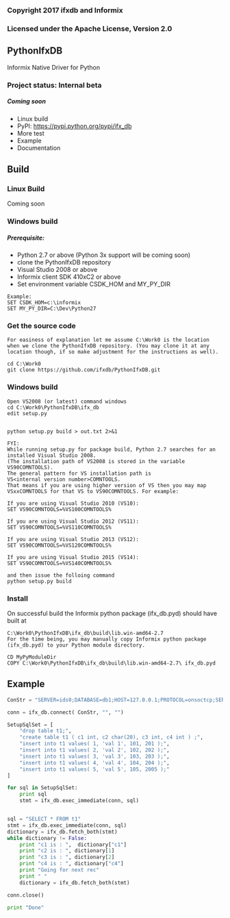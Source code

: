 ### Copyright 2017 ifxdb and Informix

### Licensed under the Apache License, Version 2.0

## PythonIfxDB
Informix Native Driver for Python

### Project status: Internal beta
##### Coming soon
* Linux build 
* PyPI: https://pypi.python.org/pypi/ifx_db
* More test
* Example 
* Documentation 
 

## Build 
### Linux Build 
Coming soon

### Windows build 
##### Prerequisite:
* Python 2.7 or above (Python 3x support will be coming soon)
* clone the PythonIfxDB repository
* Visual Studio 2008 or above
* Informix client SDK 410xC2 or above
* Set environment variable CSDK_HOM and MY_PY_DIR

```
Example: 
SET CSDK_HOM=c:\informix
SET MY_PY_DIR=C:\Dev\Python27
```

### Get the source code
```
For easiness of explanation let me assume C:\Work0 is the location when we clone the PythonIfxDB repository. (You may clone it at any location though, if so make adjustment for the instructions as well).

cd C:\Work0
git clone https://github.com/ifxdb/PythonIfxDB.git
```

### Windows build 
```
Open VS2008 (or latest) command windows
cd C:\Work0\PythonIfxDB\ifx_db
edit setup.py


python setup.py build > out.txt 2>&1

FYI: 
While running setup.py for package build, Python 2.7 searches for an installed Visual Studio 2008.  
(The installation path of VS2008 is stored in the variable VS90COMNTOOLS).  
The general pattern for VS installation path is  
VS<internal version number>COMNTOOLS.  
That means if you are using higher version of VS then you may map VSxxCOMNTOOLS for that VS to VS90COMNTOOLS. For example:

If you are using Visual Studio 2010 (VS10): 
SET VS90COMNTOOLS=%VS100COMNTOOLS%

If you are using Visual Studio 2012 (VS11): 
SET VS90COMNTOOLS=%VS110COMNTOOLS%

If you are using Visual Studio 2013 (VS12): 
SET VS90COMNTOOLS=%VS120COMNTOOLS%

If you are using Visual Studio 2015 (VS14): 
SET VS90COMNTOOLS=%VS140COMNTOOLS%

and then issue the folloing command
python setup.py build
```

### Install
On successful build the Informix python package (ifx_db.pyd) should have built at 
```
C:\Work0\PythonIfxDB\ifx_db\build\lib.win-amd64-2.7
For the time being, you may manually copy Informix python package (ifx_db.pyd) to your Python module directory.

CD MyPyModuleDir
COPY C:\Work0\PythonIfxDB\ifx_db\build\lib.win-amd64-2.7\ ifx_db.pyd
```


## Example 
```python
ConStr = "SERVER=ids0;DATABASE=db1;HOST=127.0.0.1;PROTOCOL=onsoctcp;SERVICE=9088;UID=TestUser1;PWD=MySimplePass1;"

conn = ifx_db.connect( ConStr, "", "")

SetupSqlSet = [
    "drop table t1;", 
    "create table t1 ( c1 int, c2 char(20), c3 int, c4 int ) ;", 
    "insert into t1 values( 1, 'val 1', 101, 201 );",
    "insert into t1 values( 2, 'val 2', 102, 202 );",
    "insert into t1 values( 3, 'val 3', 103, 203 );",
    "insert into t1 values( 4, 'val 4', 104, 204 );",
    "insert into t1 values( 5, 'val 5', 105, 2005 );"
]

for sql in SetupSqlSet:
    print sql
    stmt = ifx_db.exec_immediate(conn, sql)


sql = "SELECT * FROM t1"
stmt = ifx_db.exec_immediate(conn, sql)
dictionary = ifx_db.fetch_both(stmt)
while dictionary != False:
    print "c1 is : ",  dictionary["c1"]
    print "c2 is : ", dictionary[1]
    print "c3 is : ", dictionary[2]
    print "c4 is : ", dictionary["c4"]
    print "Going for next rec"
    print " "
    dictionary = ifx_db.fetch_both(stmt)

conn.close()

print "Done"

```